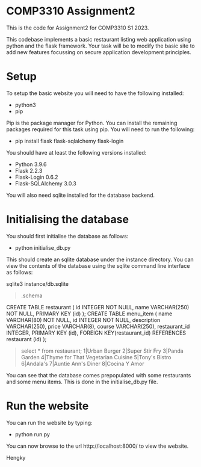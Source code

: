 # COMP3310 Assignment2
This is the code for Assignment2 for COMP3310 S1 2023.

This codebase implements a basic restaurant listing web application using python and the flask framework. Your task will be to modify the basic site to add new features focussing on secure application development principles.

# Setup

To setup the basic website you will need to have the following installed:

- python3
- pip

Pip is the package manager for Python.  You can install the remaining packages required for this task using pip. You will need to run the following:

- pip install flask flask-sqlalchemy flask-login

You should have at least the following versions installed: 
- Python             3.9.6
- Flask              2.2.3
- Flask-Login        0.6.2
- Flask-SQLAlchemy   3.0.3

You will also need sqlite installed for the database backend.

# Initialising the database

You should first initialise the database as follows:
- python initialise_db.py

This should create an sqlite database under the instance directory. You can view the contents of the database using the sqlite command line interface as follows:

sqlite3 instance/db.sqlite
> .schema  

CREATE TABLE restaurant (
	id INTEGER NOT NULL, 
	name VARCHAR(250) NOT NULL, 
	PRIMARY KEY (id)
);
CREATE TABLE menu_item (
	name VARCHAR(80) NOT NULL, 
	id INTEGER NOT NULL, 
	description VARCHAR(250), 
	price VARCHAR(8), 
	course VARCHAR(250), 
	restaurant_id INTEGER, 
	PRIMARY KEY (id), 
	FOREIGN KEY(restaurant_id) REFERENCES restaurant (id)
);
> select * from restaurant;
1|Urban Burger
2|Super Stir Fry
3|Panda Garden
4|Thyme for That Vegetarian Cuisine 
5|Tony's Bistro 
6|Andala's
7|Auntie Ann's Diner 
8|Cocina Y Amor 

You can see that the database comes prepopulated with some restaurants and some menu items. This is done in the initialise_db.py file.

# Run the website

You can run the website by typing:

- python run.py

You can now browse to the url http://localhost:8000/ to view the website.

Hengky
